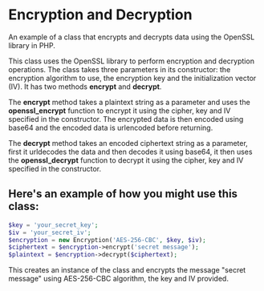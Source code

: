 # Encryption and Decryption
An example of a class that encrypts and decrypts data using the OpenSSL library in PHP.

This class uses the OpenSSL library to perform encryption and decryption operations. The class takes three parameters in its constructor: the encryption algorithm to use, the encryption key and the initialization vector (IV). It has two methods **encrypt** and **decrypt**.

The **encrypt** method takes a plaintext string as a parameter and uses the **openssl_encrypt** function to encrypt it using the cipher, key and IV specified in the constructor. The encrypted data is then encoded using base64 and the encoded data is urlencoded before returning.

The **decrypt** method takes an encoded ciphertext string as a parameter, first it urldecodes the data and then decodes it using base64, it then uses the **openssl_decrypt** function to decrypt it using the cipher, key and IV specified in the constructor.

## Here's an example of how you might use this class:
```php
$key = 'your_secret_key';
$iv = 'your_secret_iv';
$encryption = new Encryption('AES-256-CBC', $key, $iv);
$ciphertext = $encryption->encrypt('secret message');
$plaintext = $encryption->decrypt($ciphertext);
```

This creates an instance of the class and encrypts the message "secret message" using AES-256-CBC algorithm, the key and IV provided.
